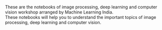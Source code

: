 These are the notebooks of image processing, deep learning and computer vision workshop arranged by Machine Learning India.<br>
These notebooks will help you to understand the important topics of image processing, deep learning and computer vision.
